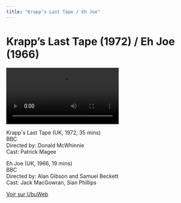 ```yaml
---
title: "Krapp’s Last Tape / Eh Joe"
---
```


# Krapp’s Last Tape (1972) / Eh Joe (1966)

<video controls src='https://ubu.com/media/video/Beckett-Samuel_Mcwhinnie-Donald_Gibson-Alan_Krapps-Eh-Joe.iphone.m4v'></video>


Krapp's Last Tape (UK, 1972, 35 mins)  
BBC   
Directed by: Donald McWhinnie   
Cast: Patrick Magee


Eh Joe (UK, 1966, 19 mins)  
BBC  
Directed by: Alan Gibson and Samuel Beckett  
Cast: Jack MacGowran, Sian Phillips



[Voir sur UbuWeb](https://ubu.com/film/beckett_eh.html)